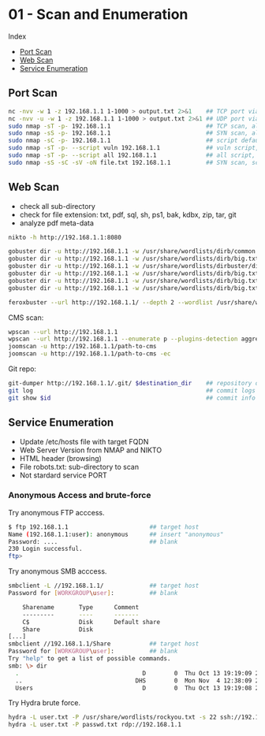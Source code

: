 # 01 - Scan and Enumeration

Index
- [Port Scan](#Port-Scan)
- [Web Scan](#Web-Scan)
- [Service Enumeration](#Service-Enumeration)

## Port Scan
``` bash
nc -nvv -w 1 -z 192.168.1.1 1-1000 > output.txt 2>&1    ## TCP port via netcat
nc -nvv -u -w 1 -z 192.168.1.1 1-1000 > output.txt 2>&1 ## UDP port via netcat
sudo nmap -sT -p- 192.168.1.1                           ## TCP scan, all port
sudo nmap -sS -p- 192.168.1.1                           ## SYN scan, all port
sudo nmap -sC -p- 192.168.1.1                           ## script default, all port
sudo nmap -sT -p- --script vuln 192.168.1.1             ## vuln script, all port
sudo nmap -sT -p- --script all 192.168.1.1              ## all script, all port
sudo nmap -sS -sC -sV -oN file.txt 192.168.1.1          ## SYN scan, script default, file output
```

## Web Scan
 - check all sub-directory
 - check for file extension: txt, pdf, sql, sh, ps1, bak, kdbx, zip, tar, git
 - analyze pdf meta-data
``` bash
nikto -h http://192.168.1.1:8080                                                                    ## NIKTO scan, webapp enumeration

gobuster dir -u http://192.168.1.1 -w /usr/share/wordlists/dirb/common.txt                    		## directory enum
gobuster dir -u http://192.168.1.1 -w /usr/share/wordlists/dirb/big.txt	                    		## directory enum
gobuster dir -u http://192.168.1.1 -w /usr/share/wordlists/dirbuster/directory-list-2.3-medium.txt	## directory enum (large)
gobuster dir -u http://192.168.1.1 -w /usr/share/wordlists/dirb/big.txt -x txt                 		## txt file
gobuster dir -u http://192.168.1.1 -w /usr/share/wordlists/dirb/big.txt -x pdf                 		## pdf file
gobuster dir -u http://192.168.1.1 -w /usr/share/wordlists/dirb/big.txt --exclude-length 1917  		## length exclusion

feroxbuster --url http://192.168.1.1/ --depth 2 --wordlist /usr/share/wordlists/dirb/common.txt		## faster and useful dir enum
```

CMS scan: 
``` bash
wpscan --url http://192.168.1.1                                                                     ## standard wordpress scan
wpscan --url http://192.168.1.1 --enumerate p --plugins-detection aggressive                        ## vulnerable plugin
joomscan -u http://192.168.1.1/path-to-cms															## standard joomla scan
joomscan -u http://192.168.1.1/path-to-cms -ec														## components enum
```

Git repo:
``` bash
git-dumper http://192.168.1.1/.git/ $destination_dir	## repository dump if /.git/ dir available
git log													## commit logs
git show $id											## commit info and message
```

## Service Enumeration

- Update /etc/hosts file with target FQDN
- Web Server Version from NMAP and NIKTO
- HTML header (browsing)
- File robots.txt: sub-directory to scan
- Not stardard service PORT

### Anonymous Access and brute-force

Try anonymous FTP acccess.
``` bash
$ ftp 192.168.1.1                       ## target host
Name (192.168.1.1:user): anonymous      ## insert "anonymous"
Password: ....                          ## blank 
230 Login successful.
ftp>
```

Try anonymous SMB acccess.
``` bash
smbclient -L //192.168.1.1/             ## target host
Password for [WORKGROUP\user]:          ## blank

	Sharename       Type      Comment
	---------       ----      -------
	C$              Disk      Default share
	Share           Disk      
[...]
smbclient //192.168.1.1/Share           ## target host
Password for [WORKGROUP\user]:          ## blank
Try "help" to get a list of possible commands.
smb: \> dir
  .                                   D        0  Thu Oct 13 19:19:09 2022
  ..                                DHS        0  Mon Nov  4 12:38:09 2024
  Users                               D        0  Thu Oct 13 19:19:08 2022      ## directory listing
```

Try Hydra brute force.
``` bash
hydra -L user.txt -P /usr/share/wordlists/rockyou.txt -s 22 ssh://192.168.1.1   ## SSH brute force
hydra -L user.txt -P passwd.txt rdp://192.168.1.1                               ## RDP with password list
```
